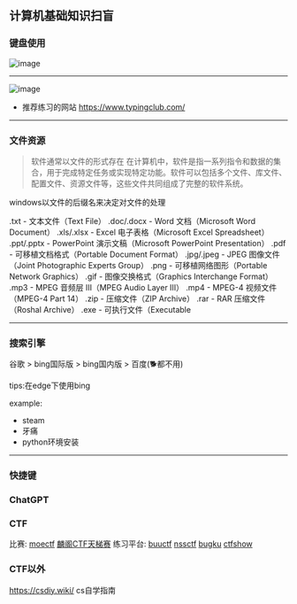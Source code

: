 ## 计算机基础知识扫盲

### 键盘使用
![image](https://img-blog.csdnimg.cn/img_convert/8bb41d7f7451b6285b9e3f84f44d9655.png)

---

![image](https://img-blog.csdnimg.cn/img_convert/2761b7eea2390bec4456f46ba8d31f41.png)

- 推荐练习的网站 https://www.typingclub.com/

---

### 文件资源
> 软件通常以文件的形式存在
> 在计算机中，软件是指一系列指令和数据的集合，用于完成特定任务或实现特定功能。软件可以包括多个文件、库文件、配置文件、资源文件等，这些文件共同组成了完整的软件系统。

windows以文件的后缀名来决定对文件的处理

.txt - 文本文件（Text File）
.doc/.docx - Word 文档（Microsoft Word Document）
.xls/.xlsx - Excel 电子表格（Microsoft Excel Spreadsheet）
.ppt/.pptx - PowerPoint 演示文稿（Microsoft PowerPoint Presentation）
.pdf - 可移植文档格式（Portable Document Format）
.jpg/.jpeg - JPEG 图像文件（Joint Photographic Experts Group）
.png - 可移植网络图形（Portable Network Graphics）
.gif - 图像交换格式（Graphics Interchange Format）
.mp3 - MPEG 音频层 III（MPEG Audio Layer III）
.mp4 - MPEG-4 视频文件（MPEG-4 Part 14）
.zip - 压缩文件（ZIP Archive）
.rar - RAR 压缩文件（Roshal Archive）
.exe - 可执行文件（Executable

---

### 搜索引擎
谷歌 > bing国际版 > bing国内版 > 百度(🐕都不用)

tips:在edge下使用bing

example:
- steam
- 牙痛
- python环境安装
---

### 快捷键


### 


### ChatGPT


### CTF
比赛:
[moectf](https://ctf.xidian.edu.cn/)
[麟阁CTF天梯赛](https://www.venuskylin.com.cn/#/activity)
练习平台: 
[buuctf](https://buuoj.cn/)
[nssctf](https://www.ctfer.vip/problem)
[bugku](https://ctf.bugku.com/)
[ctfshow](https://ctf.show/)

### CTF以外
https://csdiy.wiki/ cs自学指南




